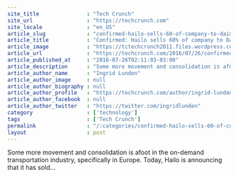 ```yaml
---
site_title               : "Tech Crunch"
site_url                 : "https://techcrunch.com"
site_locale              : "en_US"
article_slug             : "confirmed-hailo-sells-60-of-company-to-daimler-as-it-merges-with-mytaxi"
article_title            : "Confirmed: Hailo sells 60% of company to Daimler as it merges with MyTaxi"
article_image            : "https://tctechcrunch2011.files.wordpress.com/2016/07/screen-shot-2016-07-26-at-10-00-04.png?w=764&h=400&crop=1"
article_url              : "https://techcrunch.com/2016/07/26/confirmed-hailo-sells-60-of-company-to-daimler-as-it-merges-with-mytaxi/"
article_published_at     : "2016-07-26T02:11:03-03:00"
article_description      : "Some more movement and consolidation is afoot in the on-demand transportation industry, specifically in Europe. Today, Hailo is announcing that it has sold..."
article_author_name      : "Ingrid Lunden"
article_author_image     : null
article_author_biography : null
article_author_profile   : "https://techcrunch.com/author/ingrid-lunden/"
article_author_facebook  : null
article_author_twitter   : "https://twitter.com/ingridlunden"
category                 : ['technology']
tags                     : ['Tech Crunch']
permalink                : "/:categories/confirmed-hailo-sells-60-of-company-to-daimler-as-it-merges-with-mytaxi/"
layout                   : post
---
```


Some more movement and consolidation is afoot in the on-demand transportation industry, specifically in Europe. Today, Hailo is announcing that it has sold...
